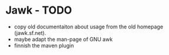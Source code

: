# Jawk - TODO

* copy old documentaiton about usage from the old homepage (jawk.sf.net).
* maybe adapt the man-page of GNU awk
* finnish the maven plugin

